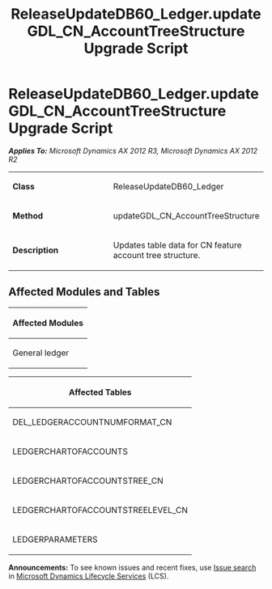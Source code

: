 ﻿---
title: ReleaseUpdateDB60_Ledger.updateGDL_CN_AccountTreeStructure Upgrade Script
TOCTitle: ReleaseUpdateDB60_Ledger.updateGDL_CN_AccountTreeStructure Upgrade Script
ms:assetid: ac32193a-30d5-e8f8-de47-3820c78001a4
ms:mtpsurl: https://msdn.microsoft.com/en-us/library/JJ686489(v=AX.60)
ms:contentKeyID: 49710444
ms.date: 05/18/2015
mtps_version: v=AX.60
---

# ReleaseUpdateDB60\_Ledger.updateGDL\_CN\_AccountTreeStructure Upgrade Script 


_**Applies To:** Microsoft Dynamics AX 2012 R3, Microsoft Dynamics AX 2012 R2_

<table>
<colgroup>
<col style="width: 50%" />
<col style="width: 50%" />
</colgroup>
<tbody>
<tr class="odd">
<td><p><strong>Class</strong></p></td>
<td><p>ReleaseUpdateDB60_Ledger</p></td>
</tr>
<tr class="even">
<td><p><strong>Method</strong></p></td>
<td><p>updateGDL_CN_AccountTreeStructure</p></td>
</tr>
<tr class="odd">
<td><p><strong>Description</strong></p></td>
<td><p>Updates table data for CN feature account tree structure.</p></td>
</tr>
</tbody>
</table>


## Affected Modules and Tables

<table>
<colgroup>
<col style="width: 100%" />
</colgroup>
<thead>
<tr class="header">
<th><p>Affected Modules</p></th>
</tr>
</thead>
<tbody>
<tr class="odd">
<td><p>General ledger</p></td>
</tr>
</tbody>
</table>


<table>
<colgroup>
<col style="width: 100%" />
</colgroup>
<thead>
<tr class="header">
<th><p>Affected Tables</p></th>
</tr>
</thead>
<tbody>
<tr class="odd">
<td><p>DEL_LEDGERACCOUNTNUMFORMAT_CN</p></td>
</tr>
<tr class="even">
<td><p>LEDGERCHARTOFACCOUNTS</p></td>
</tr>
<tr class="odd">
<td><p>LEDGERCHARTOFACCOUNTSTREE_CN</p></td>
</tr>
<tr class="even">
<td><p>LEDGERCHARTOFACCOUNTSTREELEVEL_CN</p></td>
</tr>
<tr class="odd">
<td><p>LEDGERPARAMETERS</p></td>
</tr>
</tbody>
</table>

  
**Announcements:** To see known issues and recent fixes, use [Issue search](http://go.microsoft.com/fwlink/?linkid=389258) in [Microsoft Dynamics Lifecycle Services](http://go.microsoft.com/fwlink/?linkid=306505) (LCS).

